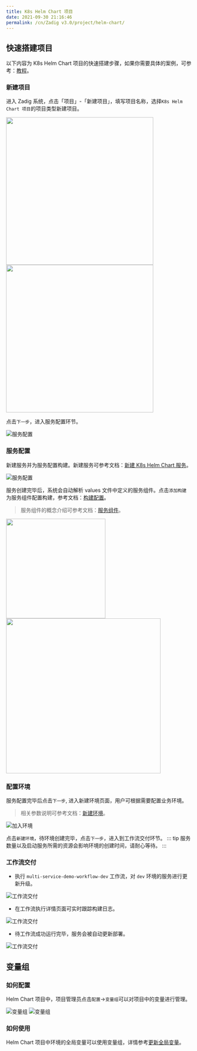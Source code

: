 ```yaml
---
title: K8s Helm Chart 项目
date: 2021-09-30 21:16:46
permalink: /cn/Zadig v3.0/project/helm-chart/
---
```


## 快速搭建项目

以下内容为 K8s Helm Chart 项目的快速搭建步骤，如果你需要具体的案例，可参考：[教程](https://www.koderover.com/tutorials-detail/codelabs/helm-chart/index.html?index=..%2F..index#0)。

### 新建项目

进入 Zadig 系统，点击「项目」-「新建项目」，填写项目名称，选择`K8s Helm Chart 项目`的项目类型新建项目。

<img src="../../../_images/create_project_entrance.png" width="400">
<img src="../../../_images/helm_chart_sample_onboarding_1.png" width="400">

点击`下一步`，进入服务配置环节。

![服务配置](../../../_images/helm_chart_sample_onboarding_2_0.png)

### 服务配置

新建服务并为服务配置构建。新建服务可参考文档：[新建 K8s Helm Chart 服务](/cn/Zadig%20v3.0/project/service/helm/chart/#新建服务)。

![服务配置](../../../_images/helm_chart_sample_onboarding_2.png)

服务创建完毕后，系统会自动解析 values 文件中定义的服务组件。点击`添加构建`为服务组件配置构建，参考文档：[构建配置](/cn/Zadig%20v3.0/project/build/)。

> 服务组件的概念介绍可参考文档：[服务组件](/cn/Zadig%20v3.0/env/overview/#什么是服务组件)。

<img src="../../../_images/helm_chart_sample_onboarding_2_1.png" width="270">
<img src="../../../_images/helm_chart_sample_onboarding_backend_build_config_1.png" width="420">

### 配置环境
服务配置完毕后点击`下一步`, 进入新建环境页面，用户可根据需要配置业务环境。
> 相关参数说明可参考文档：[新建环境](/cn/Zadig%20v3.0/project/env/k8s/#新建环境)。

![加入环境](../../../_images/helm_chart_sample_onboarding_3.png)

点击`新建环境`，待环境创建完毕，点击`下一步`，进入到工作流交付环节。
::: tip
服务数量以及启动服务所需的资源会影响环境的创建时间，请耐心等待。
:::

### 工作流交付

- 执行 `multi-service-demo-workflow-dev` 工作流，对 `dev` 环境的服务进行更新升级。

![工作流交付](../../../_images/helm_chart_sample_onboarding_4_220.png)

- 在工作流执行详情页面可实时跟踪构建日志。

![工作流交付](../../../_images/helm_chart_sample_show_pipeline_running_220.png)

- 待工作流成功运行完毕，服务会被自动更新部署。

![工作流交付](../../../_images/helm_chart_sample_show_env.png)

## 变量组

### 如何配置

Helm Chart 项目中，项目管理员点击`配置`->`变量组`可以对项目中的变量进行管理。

![变量组](../../../_images/project_setttings_vars_group_1.png)
![变量组](../../../_images/project_setttings_vars_group_2.png)

### 如何使用

Helm Chart 项目中环境的全局变量可以使用变量组，详情参考[更新全局变量](/cn/Zadig%20v3.0/project/env/helm/chart/#更新全局变量)。
